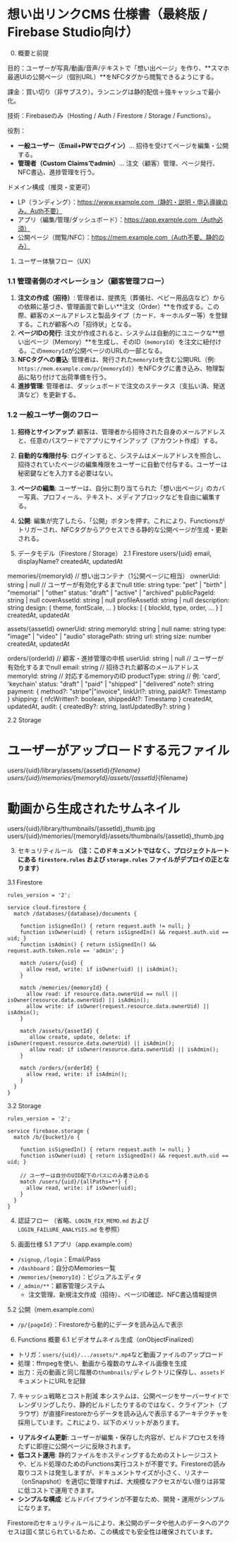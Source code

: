 
# 想い出リンクCMS 仕様書（最終版 / Firebase Studio向け）
0. 概要と前提

目的：ユーザーが写真/動画/音声/テキストで「想い出ページ」を作り、**スマホ最適UIの公開ページ（個別URL）**をNFCタグから閲覧できるようにする。

課金：買い切り（非サブスク）。ランニングは静的配信＋強キャッシュで最小化。

技術：Firebaseのみ（Hosting / Auth / Firestore / Storage / Functions）。

役割：

*   **一般ユーザー（Email+PWでログイン）**… 招待を受けてページを編集・公開する。
*   **管理者（Custom Claimsでadmin）**… 注文（顧客）管理、ページ発行、NFC書込、進捗管理を行う。

ドメイン構成（推奨・変更可）

*   LP（ランディング）：https://www.example.com（静的・説明・申込導線のみ。Auth不要）
*   アプリ（編集/管理/ダッシュボード）：https://app.example.com（Auth必須）
*   公開ページ（閲覧/NFC）：https://mem.example.com（Auth不要、静的のみ）

1. ユーザー体験フロー（UX）
### 1.1 管理者側のオペレーション（顧客管理フロー）

1.  **注文の作成（招待）**: 管理者は、提携先（葬儀社、ベビー用品店など）からの依頼に基づき、管理画面で新しい**注文（Order）**を作成する。この際、顧客のメールアドレスと製品タイプ（カード、キーホルダー等）を登録する。これが顧客への「招待状」となる。
2.  **ページIDの発行**: 注文が作成されると、システムは自動的にユニークな**想い出ページ（Memory）**を生成し、そのID（`memoryId`）を注文に紐付ける。この`memoryId`が公開ページのURLの一部となる。
3.  **NFCタグへの書込**: 管理者は、発行された`memoryId`を含む公開URL（例: `https://mem.example.com/p/{memoryId}`）をNFCタグに書き込み、物理製品に貼り付けて出荷準備を行う。
4.  **進捗管理**: 管理者は、ダッシュボードで注文のステータス（支払い済、発送済など）を更新する。

### 1.2 一般ユーザー側のフロー

1.  **招待とサインアップ**: 顧客は、管理者から招待された自身のメールアドレスと、任意のパスワードでアプリにサインアップ（アカウント作成）する。
2.  **自動的な権限付与**: ログインすると、システムはメールアドレスを照合し、招待されていたページの編集権限をユーザーに自動で付与する。ユーザーは秘密鍵などを入力する必要はない。
3.  **ページの編集**: ユーザーは、自分に割り当てられた「想い出ページ」のカバー写真、プロフィール、テキスト、メディアブロックなどを自由に編集する。
4.  **公開**: 編集が完了したら、「公開」ボタンを押す。これにより、Functionsがトリガーされ、NFCタグからアクセスできる静的な公開ページが生成・更新される。

2. データモデル（Firestore / Storage）
2.1 Firestore
users/{uid}
  email, displayName?
  createdAt, updatedAt

memories/{memoryId}                 // 想い出コンテナ（1公開ページに相当）
  ownerUid: string | null            // ユーザーが有効化するまでnull
  title: string
  type: "pet" | "birth" | "memorial" | "other"
  status: "draft" | "active" | "archived"
  publicPageId: string | null
  coverAssetId: string | null
  profileAssetId: string | null
  description: string
  design: { theme, fontScale, ... }
  blocks: [ { blockId, type, order, ... } ]
  createdAt, updatedAt

assets/{assetId}
  ownerUid: string
  memoryId: string | null
  name: string
  type: "image" | "video" | "audio"
  storagePath: string
  url: string
  size: number
  createdAt, updatedAt

orders/{orderId}                    // 顧客・進捗管理の中核
  userUid: string | null             // ユーザーが有効化するまでnull
  email: string                      // 招待された顧客のメールアドレス
  memoryId: string                   // 対応するmemoryのID
  productType: string                // 例: 'card', 'keychain'
  status: "draft" | "paid" | "shipped" | "delivered"
  note?: string
  payment: { method?: "stripe"|"invoice", linkUrl?: string, paidAt?: Timestamp }
  shipping: { nfcWritten?: boolean, shippedAt?: Timestamp }
  createdAt, updatedAt, audit: { createdBy?: string, lastUpdatedBy?: string }

2.2 Storage
# ユーザーがアップロードする元ファイル
users/{uid}/library/assets/{assetId}_{filename}
users/{uid}/memories/{memoryId}/assets/{assetId}_{filename}

# 動画から生成されたサムネイル
users/{uid}/library/thumbnails/{assetId}_thumb.jpg
users/{uid}/memories/{memoryId}/assets/thumbnails/{assetId}_thumb.jpg

3. セキュリティルール
**（注：このドキュメントではなく、プロジェクトルートにある `firestore.rules` および `storage.rules` ファイルがデプロイの正となります）**

3.1 Firestore
```
rules_version = '2';

service cloud.firestore {
  match /databases/{database}/documents {

    function isSignedIn() { return request.auth != null; }
    function isOwner(uid) { return isSignedIn() && request.auth.uid == uid; }
    function isAdmin() { return isSignedIn() && request.auth.token.role == 'admin'; }

    match /users/{uid} {
      allow read, write: if isOwner(uid) || isAdmin();
    }

    match /memories/{memoryId} {
      allow read: if resource.data.ownerUid == null || isOwner(resource.data.ownerUid) || isAdmin();
      allow write: if isOwner(request.resource.data.ownerUid) || isAdmin();
    }

    match /assets/{assetId} {
       allow create, update, delete: if isOwner(request.resource.data.ownerUid) || isAdmin();
       allow read: if isOwner(resource.data.ownerUid) || isAdmin();
    }

    match /orders/{orderId} {
      allow read, write: if isAdmin();
    }
  }
}
```

3.2 Storage
```
rules_version = '2';

service firebase.storage {
  match /b/{bucket}/o {

    function isSignedIn() { return request.auth != null; }
    function isOwner(uid) { return isSignedIn() && request.auth.uid == uid; }

    // ユーザーは自分のUID配下のパスにのみ書き込める
    match /users/{uid}/{allPaths=**} {
      allow read, write: if isOwner(uid);
    }
  }
}
```

4. 認証フロー
（省略、`LOGIN_FIX_MEMO.md` および `LOGIN_FAILURE_ANALYSIS.md` を参照）

5. 画面仕様
5.1 アプリ（app.example.com）

*   `/signup`, `/login`：Email/Pass
*   `/dashboard`：自分のMemories一覧
*   `/memories/{memoryId}`：ビジュアルエディタ
*   `/_admin/**`：顧客管理システム
    *   注文管理、新規注文作成（招待）、ページID確認、NFC書込情報提供

5.2 公開（mem.example.com）

*   `/p/{pageId}`：Firestoreから動的にデータを読み込んで表示

6. Functions 概要
6.1 ビデオサムネイル生成（onObjectFinalized）

*   トリガ：`users/{uid}/.../assets/*.mp4`など動画ファイルのアップロード
*   処理：ffmpegを使い、動画から複数のサムネイル画像を生成
*   出力：元の動画と同じ階層の`thumbnails/`ディレクトリに保存し、`assets`ドキュメントにURLを記録

7. キャッシュ戦略とコスト削減
本システムは、公開ページをサーバーサイドでレンダリングしたり、静的ビルドしたりするのではなく、クライアント（ブラウザ）が直接Firestoreからデータを読み込んで表示するアーキテクチャを採用しています。これにより、以下のメリットがあります。

*   **リアルタイム更新**: ユーザーが編集・保存した内容が、ビルドプロセスを待たずに即座に公開ページに反映されます。
*   **低コスト運用**: 静的ファイルをホスティングするためのストレージコストや、ビルド処理のためのFunctions実行コストが不要です。Firestoreの読み取りコストは発生しますが、ドキュメントサイズが小さく、リスナー（onSnapshot）を適切に管理すれば、大規模なアクセスがない限りは非常に低コストで運用できます。
*   **シンプルな構成**: ビルドパイプラインが不要なため、開発・運用がシンプルになります。

Firestoreのセキュリティルールにより、未公開のデータや他人のデータへのアクセスは固く禁じられているため、この構成でも安全性は確保されています。
